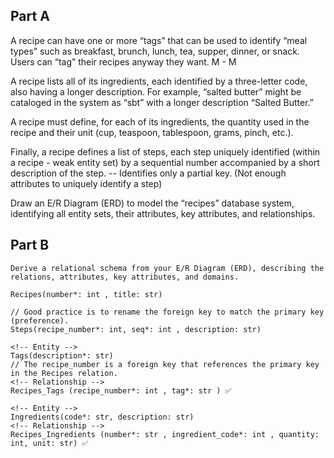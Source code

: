## Part A

A recipe can have one or more “tags” that can be used to identify “meal types” such as breakfast, brunch, lunch, tea, supper, dinner, or snack. Users can “tag” their recipes anyway they want. M - M

A recipe lists all of its ingredients, each identified by a three-letter code, also having a longer description. For example, “salted butter” might be cataloged in the system as “sbt” with a longer description “Salted Butter.”

A recipe must define, for each of its ingredients, the quantity used in the recipe and their unit (cup, teaspoon, tablespoon, grams, pinch, etc.).

Finally, a recipe defines a list of steps, each step uniquely identified (within a recipe - weak entity set) by a sequential number accompanied by a short description of the step. -- Identifies only a partial key. (Not enough attributes to uniquely identify a step)

Draw an E/R Diagram (ERD) to model the “recipes” database system, identifying all entity sets, their attributes, key attributes, and relationships.

<!--  -->

## Part B

```
Derive a relational schema from your E/R Diagram (ERD), describing the relations, attributes, key attributes, and domains.

Recipes(number*: int , title: str)

// Good practice is to rename the foreign key to match the primary key (preference).
Steps(recipe_number*: int, seq*: int , description: str)

<!-- Entity -->
Tags(description*: str)
// The recipe_number is a foreign key that references the primary key in the Recipes relation.
<!-- Relationship -->
Recipes_Tags (recipe_number*: int , tag*: str ) ✅

<!-- Entity -->
Ingredients(code*: str, description: str)
<!-- Relationship -->
Recipes_Ingredients (number*: str , ingredient_code*: int , quantity: int, unit: str) ✅


```
